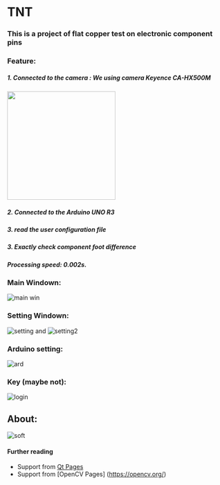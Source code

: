 # TNT
### This is a project of flat copper test on electronic component pins


### Feature:
##### 1. Connected to the camera : We using camera Keyence CA-HX500M 
<img src="https://user-images.githubusercontent.com/57834526/113749905-5da32a80-9734-11eb-8182-a35a07c63e21.jpg" width="250" height="250" />

##### 2. Connected to the Arduino UNO R3
##### 3. read the user configuration file
##### 3. Exactly check component foot difference
##### Processing speed: 0.002s.

### Main Windown:
![main win](https://user-images.githubusercontent.com/57834526/113750986-9db6dd00-9735-11eb-875c-4ae3c71c1cd4.PNG)
### Setting Windown:

![setting](https://user-images.githubusercontent.com/57834526/113751137-ca6af480-9735-11eb-9c51-0a65429020a5.PNG)
and
![setting2](https://user-images.githubusercontent.com/57834526/113751173-d48cf300-9735-11eb-89f7-caf812b2628a.PNG)

### Arduino setting:

![ard](https://user-images.githubusercontent.com/57834526/113751288-fe461a00-9735-11eb-91fb-138ad25e0f82.PNG)

### Key (maybe not):
![login](https://user-images.githubusercontent.com/57834526/113751530-3c433e00-9736-11eb-8d2a-dd31d84c2ada.PNG)
## About:
![soft](https://user-images.githubusercontent.com/57834526/113751680-6432a180-9736-11eb-9dac-0706fed490de.PNG)

#### Further reading
  - Support from [Qt Pages](https://www.qt.io)
  - Support from [OpenCV Pages] (https://opencv.org/)
